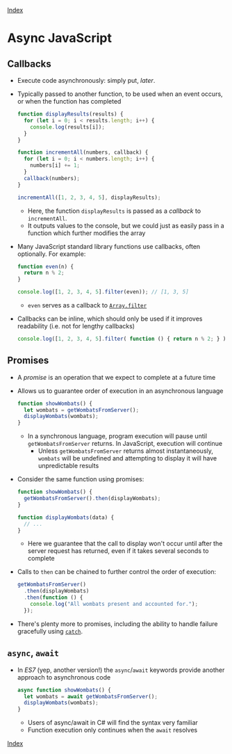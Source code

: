 [ Index ](../README.md)

# Async JavaScript

## Callbacks
* Execute code asynchronously: simply put, _later_.
* Typically passed to another function, to be used when an event occurs, or when the function has completed

    ```js
    function displayResults(results) {
      for (let i = 0; i < results.length; i++) {
        console.log(results[i]);
      }
    }

    function incrementAll(numbers, callback) {
      for (let i = 0; i < numbers.length; i++) {
        numbers[i] += 1;
      }
      callback(numbers);
    }

    incrementAll([1, 2, 3, 4, 5], displayResults);
    ```

  * Here, the function `displayResults` is passed as a _callback_ to `incrementAll`.
  * It outputs values to the console, but we could just as easily pass in a function which further modifies the array

* Many JavaScript standard library functions use callbacks, often optionally. For example:

    ```js
    function even(n) {
      return n % 2;
    }

    console.log([1, 2, 3, 4, 5].filter(even)); // [1, 3, 5]
    ```

  * `even` serves as a callback to [`Array.filter`](https://developer.mozilla.org/en/docs/Web/JavaScript/Reference/Global_Objects/Array/filter)

* Callbacks can be inline, which should only be used if it improves readability (i.e. not for lengthy callbacks)

    ```js
    console.log([1, 2, 3, 4, 5].filter( function () { return n % 2; } );
    ```


## Promises

* A _promise_ is an operation that we expect to complete at a future time
* Allows us to guarantee order of execution in an asynchronous language

    ```js
    function showWombats() {
      let wombats = getWombatsFromServer();
      displayWombats(wombats);
    }
    ```

  * In a synchronous language, program execution will pause until `getWombatsFromServer` returns. In JavaScript, execution will continue
    * Unless `getWombatsFromServer` returns almost instantaneously, `wombats` will be undefined and attempting to display it will have unpredictable results

* Consider the same function using promises:

    ```js
    function showWombats() {
      getWombatsFromServer().then(displayWombats);
    }

    function displayWombats(data) {
      // ...
    }
    ```

  * Here we guarantee that the call to display won't occur until after the server request has returned, even if it takes several seconds to complete
* Calls to `then` can be chained to further control the order of execution:

    ```js
    getWombatsFromServer()
      .then(displayWombats)
      .then(function () {
        console.log("All wombats present and accounted for.");
      });
    ```

* There's plenty more to promises, including the ability to handle failure gracefully using [`catch`](https://developer.mozilla.org/en-US/docs/Web/JavaScript/Reference/Global_Objects/Promise/catch). 


## `async`, `await`

* In _ES7_ (yep, another version!) the `async`/`await` keywords provide another approach to asynchronous code

    ```js
    async function showWombats() {
      let wombats = await getWombatsFromServer();
      displayWombats(wombats);
    }
    ```

  * Users of async/await in C# will find the syntax very familiar
  * Function execution only continues when the `await` resolves

[ Index ](../README.md)

